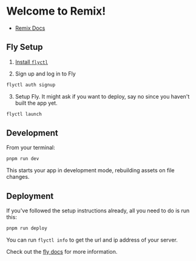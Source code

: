 # Welcome to Remix!

- [Remix Docs](https://remix.run/docs)

## Fly Setup

1. [Install `flyctl`](https://fly.io/docs/getting-started/installing-flyctl/)

2. Sign up and log in to Fly

```sh
flyctl auth signup
```

3. Setup Fly. It might ask if you want to deploy, say no since you haven't built
   the app yet.

```sh
flyctl launch
```

## Development

From your terminal:

```sh
pnpm run dev
```

This starts your app in development mode, rebuilding assets on file changes.

## Deployment

If you've followed the setup instructions already, all you need to do is run
this:

```sh
pnpm run deploy
```

You can run `flyctl info` to get the url and ip address of your server.

Check out the [fly docs](https://fly.io/docs/getting-started/node/) for more
information.
